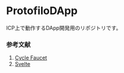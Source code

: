 # ProtofiloDApp
ICP上で動作するDApp開発用のリポジトリです。


### 参考文献
1. [Cycle Faucet](https://anv4y-qiaaa-aaaal-qaqxq-cai.ic0.app/coupon)
2. [Svelte](https://svelte.dev/)
